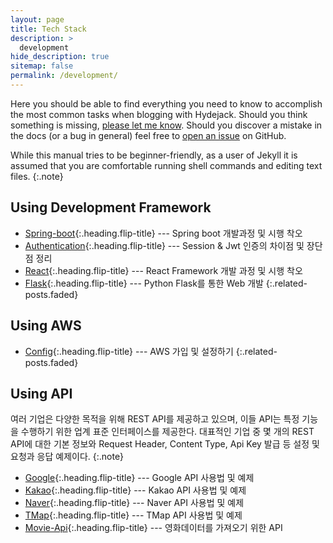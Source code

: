 ```yaml
---
layout: page
title: Tech Stack
description: >
  development
hide_description: true
sitemap: false
permalink: /development/
---
```


Here you should be able to find everything you need to know to accomplish the most common tasks when blogging with Hydejack.
Should you think something is missing, [please let me know](mailto:mail@qwtel.com).
Should you discover a mistake in the docs (or a bug in general) feel free to [open an issue](https://github.com/hydecorp/hydejack/issues) on GitHub.

While this manual tries to be beginner-friendly, as a user of Jekyll it is assumed that you are comfortable running shell commands and editing text files.
{:.note}


## Using Development Framework
* [Spring-boot]{:.heading.flip-title} --- Spring boot 개발과정 및 시행 착오
* [Authentication]{:.heading.flip-title} --- Session & Jwt 인증의 차이점 및 장단점 정리
* [React]{:.heading.flip-title} --- React Framework 개발 과정 및 시행 착오
* [Flask]{:.heading.flip-title} --- Python Flask를 통한 Web 개발
{:.related-posts.faded}

## Using AWS
* [Config]{:.heading.flip-title} --- AWS 가입 및 설정하기
{:.related-posts.faded}

## Using API
여러 기업은 다양한 목적을 위해 REST API를 제공하고 있으며, 이들 API는 특정 기능을 수행하기 위한 업계 표준 인터페이스를 제공한다. 대표적인 기업 중 몇 개의 REST API에 대한 기본 정보와 Request Header, Content Type,
Api Key 발급 등 설정 및 요청과 응답 예제이다.
{:.note}
* [Google]{:.heading.flip-title} --- Google API 사용법 및 예제 
* [Kakao]{:.heading.flip-title} --- Kakao API 사용법 및 예제 
* [Naver]{:.heading.flip-title} --- Naver API 사용법 및 예제 
* [TMap]{:.heading.flip-title} --- TMap API 사용법 및 예제 
* [Movie-Api]{:.heading.flip-title} --- 영화데이터를 가져오기 위한 API

[Spring-boot]: spring.md
[Authentication]: authentication.md
[React]: react.md
[Config]: aws.md
[Flask]: flask.md
[Google]: googleApi.md
[Kakao]: kakaoApi.md
[Naver]: naverApi.md
[TMap]: tmapApi.md
[Movie-Api]: movieApi.md

